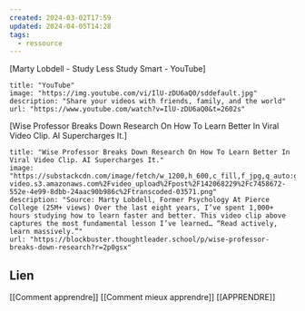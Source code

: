 ```yaml
---
created: 2024-03-02T17:59
updated: 2024-04-05T14:28
tags:
  - ressource
---
```

[Marty Lobdell - Study Less Study Smart - YouTube]
```embed
title: "YouTube"
image: "https://img.youtube.com/vi/IlU-zDU6aQ0/sddefault.jpg"
description: "Share your videos with friends, family, and the world"
url: "https://www.youtube.com/watch?v=IlU-zDU6aQ0&t=2602s"
```

[Wise Professor Breaks Down Research On How To Learn Better In Viral Video Clip. AI Supercharges It.]
```embed
title: "Wise Professor Breaks Down Research On How To Learn Better In Viral Video Clip. AI Supercharges It."
image: "https://substackcdn.com/image/fetch/w_1200,h_600,c_fill,f_jpg,q_auto:good,fl_progressive:steep,g_auto/https%3A%2F%2Fsubstack-video.s3.amazonaws.com%2Fvideo_upload%2Fpost%2F142068229%2Fc7458672-552e-4e99-8dbb-24aac90b986c%2Ftranscoded-03571.png"
description: "Source: Marty Lobdell, Former Psychology At Pierce College (25M+ views) Over the last eight years, I’ve spent 1,000+ hours studying how to learn faster and better. This video clip above captures the most fundamental lesson I’ve learned… “Read actively, learn massively.”"
url: "https://blockbuster.thoughtleader.school/p/wise-professor-breaks-down-research?r=2p0gsx"
```
## Lien

[[Comment apprendre]]
[[Comment mieux apprendre]]
[[APPRENDRE]]

